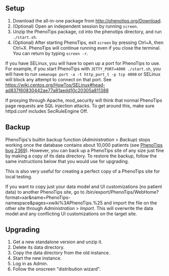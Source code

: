 ## Setup

1.  Download the all-in-one package from <http://phenotips.org/Download>.
2.  (Optional) Open an independent session by running `screen`.
3.  Unzip the PhenoTips package, cd into the phenotips directory, and run
    `./start.sh`.
4.  (Optional) After starting PhenoTips, exit `screen` by pressing Ctrl+A, then
    Ctrl+X. PhenoTips will continue running even if you close the terminal. You
    can return by typing `screen -r`.

If you have SELinux, you will have to open up a port for PhenoTips to use. For
example, if you start PhenoTips with `JETTY_PORT=4000 ./start.sh`, you will have
to run `semanage port -a -t http_port_t -p tcp 4000` or SELinux will block any
attempt to connect on that port. See
https://wiki.centos.org/HowTos/SELinux#head-ad837f60830442ae77a81aedd10c20305a811388

If proxying through Apache, mod_security will think that normal PhenoTips page
requests are SQL injection attacks. To get around this, make sure httpd.conf
includes SecRuleEngine Off.

## Backup

PhenoTips's builtin backup function (*Administration* > *Backup*) stops working
once the database contains about 10,000 patients (see
[PhenoTips bug 2369](https://phenotips.atlassian.net/browse/PT-2369)). However,
you can back up a PhenoTips site of any size just fine by making a copy of its
data directory. To restore the backup, follow the same instructions below that
you would use for upgrading.

This is also very useful for creating a perfect copy of a PhenoTips site for
local testing.

If you want to copy just your data model and UI customizations (no patient
data) to another PhenoTips site, go to
/bin/export/PhenoTips/WebHome?format=xar&name=PhenoTips-namespace&pages=xwiki%3APhenoTips.%25
and import the file on the other site through *Administration* > *Import*. This
will overwrite the data model and any conflicting UI customizations on the
target site.

## Upgrading

1.  Get a new standalone version and unzip it.
2.  Delete its data directory.
3.  Copy the data directory from the old instance.
4.  Start the new instance.
5.  Log in as Admin.
6.  Follow the onscreen "distribution wizard".
